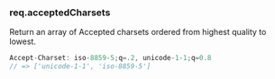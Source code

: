 <h3 id='req.acceptedCharsets'>req.acceptedCharsets</h3>

Return an array of Accepted charsets ordered from highest quality to lowest.

```js
Accept-Charset: iso-8859-5;q=.2, unicode-1-1;q=0.8
// => ['unicode-1-1', 'iso-8859-5']
```
